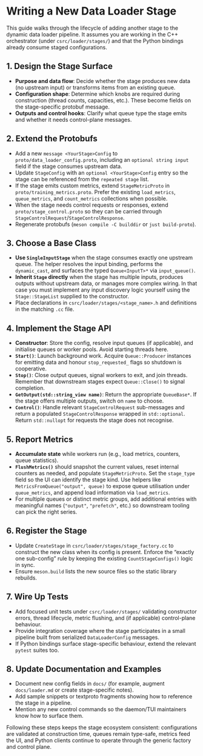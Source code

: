 # Writing a New Data Loader Stage

This guide walks through the lifecycle of adding another stage to the dynamic
data loader pipeline. It assumes you are working in the C++ orchestrator (under
`csrc/loader/stages/`) and that the Python bindings already consume staged
configurations.

## 1. Design the Stage Surface

- **Purpose and data flow**: Decide whether the stage produces new data (no
  upstream input) or transforms items from an existing queue.
- **Configuration shape**: Determine which knobs are required during
  construction (thread counts, capacities, etc.). These become fields on the
  stage-specific protobuf message.
- **Outputs and control hooks**: Clarify what queue type the stage emits and
  whether it needs control-plane messages.

## 2. Extend the Protobufs

- Add a new `message <YourStage>Config` to
  `proto/data_loader_config.proto`, including an `optional string input` field
  if the stage consumes upstream data.
- Update `StageConfig` with an `optional <YourStage>Config` entry so the stage
  can be referenced from the `repeated stage` list.
- If the stage emits custom metrics, extend `StageMetricProto` in
  `proto/training_metrics.proto`. Prefer the existing `load_metrics`,
  `queue_metrics`, and `count_metrics` collections when possible.
- When the stage needs control requests or responses, extend
  `proto/stage_control.proto` so they can be carried through
  `StageControlRequest`/`StageControlResponse`.
- Regenerate protobufs (`meson compile -C builddir` or `just build-proto`).

## 3. Choose a Base Class

- **Use `SingleInputStage`** when the stage consumes exactly one upstream queue.
  The helper resolves the input binding, performs the `dynamic_cast`, and
  surfaces the typed `Queue<InputT>*` via `input_queue()`.
- **Inherit `Stage` directly** when the stage has multiple inputs, produces
  outputs without upstream data, or manages more complex wiring. In that case
  you must implement any input discovery logic yourself using the
  `Stage::StageList` supplied to the constructor.
- Place declarations in `csrc/loader/stages/<stage_name>.h` and definitions in
  the matching `.cc` file.

## 4. Implement the Stage API

- **Constructor**: Store the config, resolve input queues (if applicable), and
  initialise queues or worker pools. Avoid starting threads here.
- **`Start()`**: Launch background work. Acquire `Queue::Producer` instances for
  emitting data and honour `stop_requested_` flags so shutdown is cooperative.
- **`Stop()`**: Close output queues, signal workers to exit, and join threads.
  Remember that downstream stages expect `Queue::Close()` to signal completion.
- **`GetOutput(std::string_view name)`**: Return the appropriate `QueueBase*`.
  If the stage offers multiple outputs, switch on `name` to choose.
- **`Control()`**: Handle relevant `StageControlRequest` sub-messages and return
  a populated `StageControlResponse` wrapped in `std::optional`. Return
  `std::nullopt` for requests the stage does not recognise.

## 5. Report Metrics

- **Accumulate state** while workers run (e.g., load metrics, counters,
  queue statistics).
- **`FlushMetrics()`** should snapshot the current values, reset internal
  counters as needed, and populate `StageMetricProto`. Set the
  `stage_type` field so the UI can identify the stage kind. Use helpers like
  `MetricsFromQueue("output", queue)` to expose queue utilisation under
  `queue_metrics`, and append load information via `load_metrics`.
- For multiple queues or distinct metric groups, add additional entries with
  meaningful names (`"output"`, `"prefetch"`, etc.) so downstream tooling can
  pick the right series.

## 6. Register the Stage

- Update `CreateStage` in `csrc/loader/stages/stage_factory.cc` to construct
  the new class when its config is present. Enforce the “exactly one sub-config”
  rule by keeping the existing `CountStageConfigs()` logic in sync.
- Ensure `meson.build` lists the new source files so the static library rebuilds.

## 7. Wire Up Tests

- Add focused unit tests under `csrc/loader/stages/` validating constructor
  errors, thread lifecycle, metric flushing, and (if applicable) control-plane
  behaviour.
- Provide integration coverage where the stage participates in a small pipeline
  built from serialized `DataLoaderConfig` messages.
- If Python bindings surface stage-specific behaviour, extend the relevant
  `pytest` suites too.

## 8. Update Documentation and Examples

- Document new config fields in `docs/` (for example, augment `docs/loader.md`
  or create stage-specific notes).
- Add sample snippets or textproto fragments showing how to reference the
  stage in a pipeline.
- Mention any new control commands so the daemon/TUI maintainers know how to
  surface them.

Following these steps keeps the stage ecosystem consistent: configurations are
validated at construction time, queues remain type-safe, metrics feed the UI,
and Python clients continue to operate through the generic factory and control
plane.

